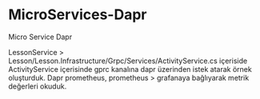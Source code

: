 # MicroServices-Dapr
 Micro Service Dapr

LessonService > Lesson/Lesson.Infrastructure/Grpc/Services/ActivityService.cs içeriside ActivityService içerisinde gprc  kanalına dapr üzerinden istek atarak örnek oluşturduk.
Dapr prometheus, prometheus > grafanaya bağlıyarak metrik değerleri okuduk.
